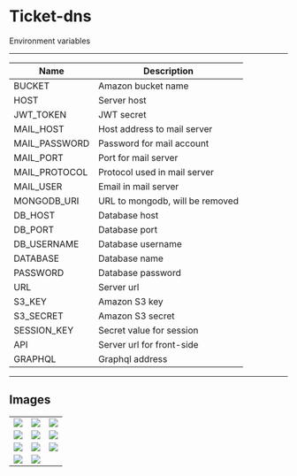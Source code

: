 # Ticket-dns

Environment variables


---

<table>
    <thead>
        <tr>
            <th>Name</th>
            <th>Description</th>
        </tr>
    </thead>
    <tbody>
        <tr>
            <td>BUCKET</td>
            <td>Amazon bucket name</td>
        </tr>
        <tr>
            <td>HOST</td>
            <td>Server host</td>
        </tr>
        <tr>
            <td>JWT_TOKEN</td>
            <td>JWT secret</td>
        </tr>
        <tr>
            <td>MAIL_HOST</td>
            <td>Host address to mail server</td>
        </tr>
        <tr>
            <td>MAIL_PASSWORD</td>
            <td>Password for mail account</td>
        </tr>
        <tr>
            <td>MAIL_PORT</td>
            <td>Port for mail server</td>
        </tr>
        <tr>
            <td>MAIL_PROTOCOL</td>
            <td>Protocol used in mail server</td>
        </tr>
        <tr>
            <td>MAIL_USER</td>
            <td>Email in mail server</td>
        </tr>
        <tr>
            <td>MONGODB_URI</td>
            <td>URL to mongodb, will be removed</td>
        </tr>
        <tr>
            <td>DB_HOST</td>
            <td>Database host</td>
        </tr>
        <tr>
            <td>DB_PORT</td>
            <td>Database port</td>
        </tr>
        <tr>
            <td>DB_USERNAME</td>
            <td>Database username</td>
        </tr>
        <tr>
            <td>DATABASE</td>
            <td>Database name</td>
        </tr>
        <tr>
            <td>PASSWORD</td>
            <td>Database password</td>
        </tr>
        <tr>
            <td>URL</td>
            <td>Server url</td>
        </tr>
        <tr>
            <td>S3_KEY</td>
            <td>Amazon S3 key</td>
        </tr>
        <tr>
            <td>S3_SECRET</td>
            <td>Amazon S3 secret</td>
        </tr>
        <tr>
            <td>SESSION_KEY</td>
            <td>Secret value for session</td>
        </tr>
        <tr>
            <td>API</td>
            <td>Server url for front-side</td>
        </tr>
        <tr>
            <td>GRAPHQL</td>
            <td>Graphql address</td>
        </tr>
    </tbody>
</table>

---

## Images

<table>
    <tbody>
        <tr>
            <td>
                <img src="https://portfolio-dns.herokuapp.com/api/project/file/Controle de chamados/Screenshot_20191027_092721.png"/>
            </td>
            <td>
                <img src="https://portfolio-dns.herokuapp.com/api/project/file/Controle de chamados/Screenshot_20191027_092820.png"/>
            </td>
            <td>
                <img src="https://portfolio-dns.herokuapp.com/api/project/file/Controle de chamados/Screenshot_20191027_092840.png"/>
            </td>
        </tr>
         <tr>
            <td>
                <img src="https://portfolio-dns.herokuapp.com/api/project/file/Controle de chamados/Screenshot_20191027_092920.png"/>
            </td>
            <td>
                <img src="https://portfolio-dns.herokuapp.com/api/project/file/Controle de chamados/Screenshot_20191027_092943.png"/>
            </td>
            <td>
                <img src="https://portfolio-dns.herokuapp.com/api/project/file/Controle de chamados/Screenshot_20191027_093007.png"/>
            </td>
        </tr>
         <tr>
            <td>
                <img src="https://portfolio-dns.herokuapp.com/api/project/file/Controle de chamados/Screenshot_20191027_093022.png"/>
            </td>
            <td>
                <img src="https://portfolio-dns.herokuapp.com/api/project/file/Controle de chamados/Screenshot_20191027_093102.png"/>
            </td>
            <td>
                <img src="https://portfolio-dns.herokuapp.com/api/project/file/Controle de chamados/Screenshot_20191027_093118.png"/>
            </td>
        </tr>
        <tr>
            <td>
                <img src="https://portfolio-dns.herokuapp.com/api/project/file/Controle de chamados/Screenshot_20191027_093130.png"/>
            </td>
            <td>
                <img src="https://portfolio-dns.herokuapp.com/api/project/file/Controle de chamados/Screenshot_20191027_093143.png"/>
            </td>
        </tr>
    </tbody>
</table>
